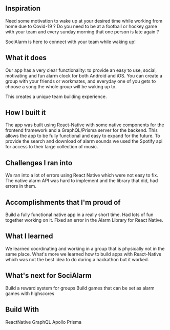 ## Inspiration
Need some motivation to wake up at your desired time while working from home due to Covid-19 ? Do you need to be at a football or hockey game with your team and every sunday morning thát one person is late again ?

SociAlarm is here to connect with your team while waking up!

## What it does
Our app has a very clear functionality: to provide an easy to use, social, motivating and fun alarm clock for both Android and iOS. You can create a group with your friends or workmates, and everyday one of you gets to choose a song the whole group will be waking up to.

This creates a unique team building experience. 

## How I built it
The app was built using React-Native with some native components for the frontend framework and a GraphQL/Prisma server for the backend. This allows the app to be fully functional and easy to expand for the future. To provide the search and download of alarm sounds we used the Spotify api for access to their large collection of music.

## Challenges I ran into
We ran into a lot of errors using React Native which were not easy to fix. 
The native alarm API was hard to implement and the library that did, had errors in them.

## Accomplishments that I'm proud of
Build a fully functional native app in a really short time.
Had lots of fun together working on it.
Fixed an error in the Alarm Library for React Native.

## What I learned
We learned coordinating and working in a group that is physically not in the same place. What's more we learned how to build apps with React-Native which was not the best idea to do during a hackathon but it worked.

## What's next for SociAlarm
Build a reward system for groups
Build games that can be set as alarm games with highscores

## Build With
ReactNative
GraphQL
Apollo
Prisma
